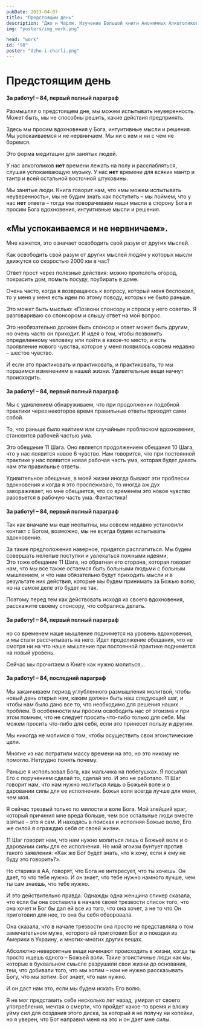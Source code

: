 ```yaml
---
pubDate: 2023-04-07
title: "Предстоящим день"
description: "Джо и Чарли. Изучение Большой книги Анонимных Алкоголиков.  (097)"
img: "posters/img_work.png"

head: "work"
id: "98"
poster: "dzho-i-charli.png"
---
```


# Предстоящим день

#### За работу! – 84, первый полный параграф

Размышляя о предстоящем дне, мы можем испытывать неуверенность. Может быть, мы не способны решить, какие действия предпринять.

Здесь мы просим вдохновения у Бога, интуитивные мысли и решения. Мы успокаиваемся и не нервничаем. Мы ни с кем и ни с чем не боремся.

Это форма медитации для занятых людей.

У нас алкоголиков **нет** времени лежать на полу и расслабляться, слушая успокаивающую музыку. У нас **нет** времени для всяких мантр и тантр и всей остальной восточной штуковины.

Мы занятые люди. Книга говорит нам, что «мы можем испытывать неуверенность», мы не будим знать как поступить – мы поймем, что у нас **нет** ответа – тогда мы поворачиваем наши мысли в сторону Бога и просим Бога вдохновения, интуитивные мысли и решения.

## «Мы успокаиваемся и не нервничаем».

Мне кажется, это означает освободить свой разум от других мыслей.

Как освободить свой разум от других мыслей людям у которых мысли движутся со скоростью 2000 км в час?

Ответ прост через полезные действия: можно прополоть огород, покрасить дом, помыть посуду, поубирать в доме.

Очень часто, когда я возвращаюсь к вопросу, который меня беспокоил, то у меня у меня есть идеи по этому поводу, которых не было раньше.

Это может быть мыслью: «Позвони спонсору и спроси у него совета». Я разговариваю со спонсором и слышу ответ на мой вопрос.

Это необязательно должен быть спонсор и ответ может быть другим, но очень часто он приходит. И идея о том, чтобы позвонить определенному человеку или пойти в какое-то место, и есть проявление нового чувства, которое у меня появилось совсем недавно – шестое чувство.

И если это практиковать и практиковать, и практиковать, то мы поразимся изменениям в нашей жизни. Удивительные вещи начнут происходить.

#### За работу! – 84, первый полный параграф

Мы с удивлением обнаруживаем, что при продолжении подобной практики через некоторое время правильные ответы приходят сами собой.

То, что раньше было наитием или случайным проблеском вдохновения, становится рабочей частью ума.

Это обещание 11 Шага. Оно является продолжением обещания 10 Шага, что у нас появится новое 6 чувство. Нам говорится, что при постоянной практике у нас появится новая рабочая часть ума, которая будет давать нам эти правильные ответы.

Удивительное обещание, в моей жизни иногда бывают эти проблески вдохновения и когда я это прослеживаю, то иногда аж дух завораживает, но мне обещается, что со временем это новое чувство разовьется в рабочую часть ума. Фантастика!

#### За работу! – 84, первый полный параграф

Так как вначале мы еще неопытны, мы совсем недавно установили контакт с Богом, возможно, мы не всегда будем испытывать вдохновение.

За такие предположения наверное, придется расплатиться. Мы будем совершать нелепые поступки и увлекаться ложными идеями, <br>
Это тоже обещание 11 Шага, но обратная его сторона, которая говорит нам, что мы все также остаемся быть больными людьми с больным мышлением, и что нам обязательно будут приходить мысли и в результате них действия, которые мы будем принимать за Божью волю, но на самом деле это будет не так.

Поэтому перед тем как действовать исходя из своего вдохновения, расскажите своему спонсору, что собрались делать.

#### За работу! – 84, первый полный параграф

но со временем наше мышление поднимется на уровень вдохновения, и мы стали рассчитывать на него.
Идет продолжение обещания, что не смотря ни на что наше мышление при постоянной практике поднимется на новый уровень.

Сейчас мы прочитаем в Книге как нужно молиться…

#### За работу! – 84, последний параграф

Мы заканчиваем период углубленного размышления молитвой, чтобы новый день открыл нам, каким должен быть наш следующий шаг, и чтобы нам было дано все то, что необходимо для решения наших проблем. В особенности мы просим освободить нас от эгоизма и при этом помним, что не следует просить что-либо только для себя. Мы можем просить что-либо для себя, если это принесет пользу и другим.

Мы никогда не молимся о том, чтобы осуществить свои эгоистические цели.

Многие из нас потратили массу времени на это, но это никому не помогло. Нетрудно понять почему.

Раньше я использовал Бога, как мальчика на побегушках. Я посылал Его с поручением сделай то, сделай это. И это не работало. 11 Шаг говорит нам, что нам нужно молиться лишь о Божьей воле и о даровании силы для ее исполнения. Божья воля всегда лучше для меня, чем моя.

Я сейчас трезвый только по милости и воле Бога. Мой злейший враг, который причинил мне вреда больше, чем все остальные люди вместе взятые – это я сам. И находясь в поисках и исполняя Божью волю, Его же силой я ограждаю себя от своей жизни.

11 Шаг говорит нам, что нам нужно молиться лишь о Божьей воле и о даровании силы для ее исполнения. Но мой эгоизм бунтует против такого заявления: «Как же Бог будет знать, что я хочу, если я ему не буду это говорить?».

Но старики в АА, говорят, что Бога не интересует, что ты хочешь. Он дает, то что тебе нужно. И он знает, что тебе нужно намного лучше, чем ты сам знаешь, что тебе нужно.

И это действительно правда. Однажды одна женщина спикер сказала, что если бы она составила в начале своей трезвости список того, что она хочет и Бог бы дал ей все из того, что она хочет, а не то что Он приготовил для нее, то она бы себя обворовала.

Она сказала, что в начале трезвости она просто не представляла о том замечательном муже, которого ей приготовил Бог и о поездки из Америки в Украину, и многих-многих других вещах.

Абсолютно невероятные вещи начинают происходить в жизни, когда ты просто ищешь одного – Божьей воли. Такие эгоистичные люди как мы, которые в буквальном смысле разрушили свои жизни до основания, тем, что добивали того, что мы хотим – нам не нужно рассказывать Богу, что мы хотим. Бог знает, что нам нужно.

И он даст нам это, если мы будем искать Его волю.

Я не мог представить себе несколько лет назад, умирая от своего употребления, мечтая о смерти, что пройдет какое-то время и вложу уйму сил для создания этого диска, за который я не получу ни копейки, но я уверен, что Бог направил меня на это и он дает мне силы.

